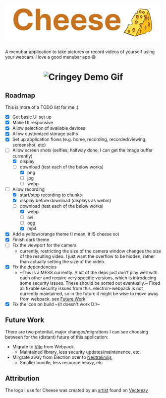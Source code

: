 <h1 align="center">
  <img alt='Cheese Logo' src="https://github.com/aaronleopold/cheese/blob/main/static/temp-readme-logo.png" />
</h1>

A menubar application to take pictures or record videos of yourself using your webcam. I love a good menubar app 😄

<h1 align="center">
  <img alt='Cringey Demo Gif' src="https://github.com/aaronleopold/cheese/blob/main/static/temp-readme-demo-very-cringe-lol.gif" />
</h1>

## Roadmap

This is more of a TODO list for me :)

- [x] Get basic UI set up
- [x] Make UI responsive
- [x] Allow selection of available devices
- [x] Allow customized storage paths
- [x] Set up application flows (e.g. home, recording, recorded/viewing, screenshot, etc)
- [ ] Allow screen shots (selfies; halfway done, I can get the image buffer currently)
  - [x] display
  - [ ] download (test each of the below works)
    - [x] png
    - [ ] jpg
    - [ ] webp
- [ ] Allow recording
  - [x] start/stop recording to chunks
  - [x] display before download (displays as webm)
  - [ ] download (test each of the below works)
    - [x] webp
    - [ ] avi
    - [ ] ogg
    - [x] mp4
- [x] Add a yellow/orange theme (I mean, it IS cheese so)
- [x] Finish dark theme
- [ ] Fix the viewport for the camera
  - currently, restricting the size of the camera window changes the size of the resulting video. I just want the overflow to be hidden, rather than actually setting the size of the video.
- [x] Fix the dependencies
  - ~This is a MESS currently. A lot of the deps just don't play well with each other and require very specific versions, which is introducing some security issues. These should be sorted out eventually.~ Fixed all fixable security issues from this. electron-webpack is not currently maintained, so in the future it might be wise to move away from webpack. see [Future Work](#future-work)
- [x] Fix the icon on build ~(it doesn't work D:)~

## Future Work

There are two potential, major changes/migrations I can see choosing between for the (distant) future of this application:

- Migrate to [Vite](https://github.com/cawa-93/vite-electron-builder) from Webpack
  - Maintained library, less security updates/maintenence, etc.
- Mirgrate away from Electron over to [Neutralinojs](https://github.com/neutralinojs/neutralinojs)
  - Smaller bundle, less resource heavy, etc

## Attribution

The logo I use for Cheese was created by an [artist](https://www.vecteezy.com/members/pisuttardging180463) found on [Vecteezy](https://www.vecteezy.com/free-vector/cheese-logo)
